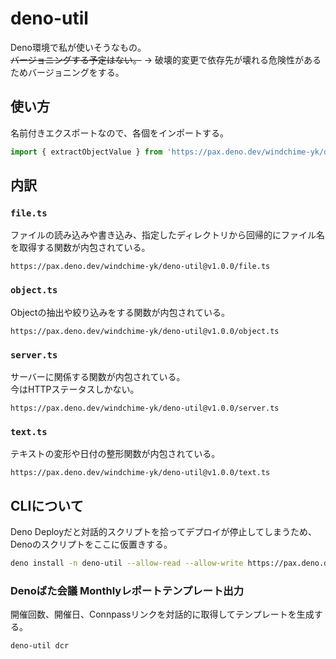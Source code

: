 # deno-util
Deno環境で私が使いそうなもの。  
~~バージョニングする予定はない。~~ → 破壊的変更で依存先が壊れる危険性があるためバージョニングをする。

## 使い方
名前付きエクスポートなので、各個をインポートする。
``` typescript
import { extractObjectValue } from 'https://pax.deno.dev/windchime-yk/deno-util@v1.0.0/object.ts';
```

## 内訳
### `file.ts`
ファイルの読み込みや書き込み、指定したディレクトリから回帰的にファイル名を取得する関数が内包されている。

```
https://pax.deno.dev/windchime-yk/deno-util@v1.0.0/file.ts
```

### `object.ts`
Objectの抽出や絞り込みをする関数が内包されている。

```
https://pax.deno.dev/windchime-yk/deno-util@v1.0.0/object.ts
```

### `server.ts`
サーバーに関係する関数が内包されている。  
今はHTTPステータスしかない。

```
https://pax.deno.dev/windchime-yk/deno-util@v1.0.0/server.ts
```

### `text.ts`
テキストの変形や日付の整形関数が内包されている。

```
https://pax.deno.dev/windchime-yk/deno-util@v1.0.0/text.ts
```

## CLIについて
Deno Deployだと対話的スクリプトを拾ってデプロイが停止してしまうため、Denoのスクリプトをここに仮置きする。

``` bash
deno install -n deno-util --allow-read --allow-write https://pax.deno.dev/windchime-yk/deno-util@v1.0.0/cli.ts
```

### Denoばた会議 Monthlyレポートテンプレート出力
開催回数、開催日、Connpassリンクを対話的に取得してテンプレートを生成する。
```
deno-util dcr
```
